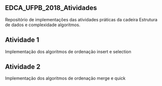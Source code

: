 ## EDCA_UFPB_2018_Atividades ##

Repositório de implementações das atividades práticas da cadeira Estrutura de dados e complexidade algoritmos.


## Atividade 1
Implementação dos algoritmos de ordenação insert e selection

## Atividade 2
Implementação dos algoritmos de ordenação merge e quick
